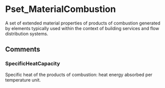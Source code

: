 # Pset_MaterialCombustion

A set of extended material properties of products of combustion generated by elements typically used within the context of building services and flow distribution systems.


## Comments

### SpecificHeatCapacity

Specific heat of the products of combustion: heat energy absorbed per temperature unit.

